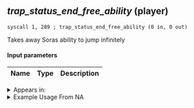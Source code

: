 ## *trap_status_end_free_ability* (player)

`syscall 1, 289 ; trap_status_end_free_ability (0 in, 0 out)`

Takes away Soras ability to jump infinitely

#### Input parameters
| Name | Type | Description
|------|------|------------




<details>
	<summary>Appears in:</summary>

</details>

<details>
	<summary>Example Usage From NA</summary>
```

```
</details>

